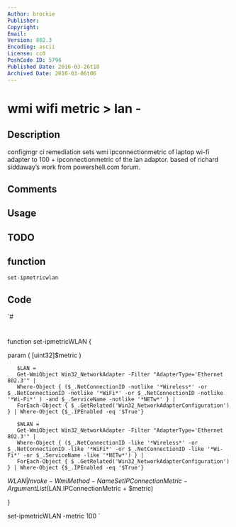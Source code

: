 ```yaml
---
Author: brockie
Publisher: 
Copyright: 
Email: 
Version: 802.3
Encoding: ascii
License: cc0
PoshCode ID: 5796
Published Date: 2016-03-26t18
Archived Date: 2016-03-06t06
---
```


# wmi wifi metric &gt; lan - 

## Description

configmgr ci remediation sets wmi ipconnectionmetric of laptop wi-fi adapter to 100 + ipconnectionmetric of the lan adaptor. based of richard siddaway’s work from powershell.com forum.

## Comments



## Usage



## TODO



## function

`set-ipmetricwlan`

## Code

`#
 #
 function set-ipmetricWLAN {
 
 param ( [uint32]$metric ) 
 
       $LAN = 
       Get-WmiObject Win32_NetworkAdapter -Filter "AdapterType='Ethernet 802.3'" |
       Where-Object { ($_.NetConnectionID -notlike '*Wireless*' -or $_.NetConnectionID -notlike '*WiFi*' -or $_.NetConnectionID -notlike '*Wi-Fi*' ) -and $_.ServiceName -notlike '*NETw*' } |
       ForEach-Object { $_.GetRelated('Win32_NetworkAdapterConfiguration') } | Where-Object {$_.IPEnabled -eq '$True'}
 
       $WLAN = 
       Get-WmiObject Win32_NetworkAdapter -Filter "AdapterType='Ethernet 802.3'" |
       Where-Object { ($_.NetConnectionID -like '*Wireless*' -or $_.NetConnectionID -like '*WiFi*' -or $_.NetConnectionID -like '*Wi-Fi*' -or $_.ServiceName -like '*NETw*') } |
       ForEach-Object { $_.GetRelated('Win32_NetworkAdapterConfiguration') } | Where-Object {$_.IPEnabled -eq '$True'}
       
    
 $WLAN | Invoke-WmiMethod -Name SetIPConnectionMetric -ArgumentList ($LAN.IPConnectionMetric + $metric)
 
       
 }
 
 set-ipmetricWLAN -metric 100
`

